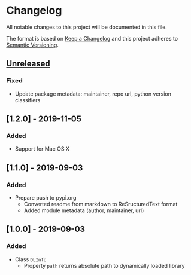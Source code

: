 # Changelog

All notable changes to this project will be documented in this file.

The format is based on [Keep a Changelog](http://keepachangelog.com/en/1.0.0/)
and this project adheres to [Semantic Versioning](http://semver.org/spec/v2.0.0.html).

## [Unreleased]
### Fixed
- Update package metadata: maintainer, repo url, python version classifiers

## [1.2.0] - 2019-11-05
### Added
- Support for Mac OS X

## [1.1.0] - 2019-09-03
### Added
- Prepare push to pypi.org
  - Converted readme from markdown to ReSructuredText format
  - Added module metadata (author, maintainer, url)

## [1.0.0] - 2019-09-03
### Added
- Class `DLInfo`
  - Property `path` returns absolute path to dynamically loaded library

[Unreleased]: https://github.com/cloudflightio/python-dlinfo/compare/v1.2.0...HEAD
[0.1.2]: https://github.com/cloudflightio/python-dlinfo/compare/v1.1.0...v1.2.0
[0.1.1]: https://github.com/cloudflightio/python-dlinfo/compare/v1.0.0...v1.1.0
[0.1.0]: https://github.com/cloudflightio/python-dlinfo/releases/tag/v1.0.0
